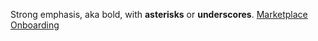 Strong emphasis, aka bold, with **asterisks** or __underscores__.
[Marketplace Onboarding](https://docs.google.com/spreadsheets/d/1xTJ1vk7yeBclOXkkcUbN_BNN5bXe_IiwdxChgWc8HXs/edit#gid=625803301)
